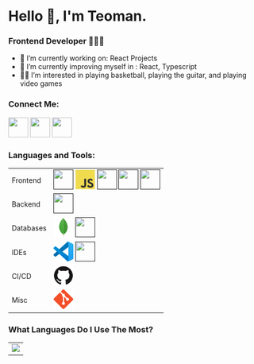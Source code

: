# Hello 👋, I'm Teoman.

### Frontend Developer 🧑🏻‍💻

- 🔭 I’m currently working on: React Projects
- 🌱 I’m currently improving myself in : React, Typescript
- 👨‍💻 I’m interested in playing basketball, playing the guitar, and playing video games
### Connect Me:

<a href="https://www.linkedin.com/in/teomankirma/"><img src="https://www.vectorlogo.zone/logos/linkedin/linkedin-icon.svg" width="40" height="40"/></a>
<a href="https://x.com/teomankirma"><img src="https://www.vectorlogo.zone/logos/x/x-icon.svg" width="40" height="40"/></a>
<a href="mailto:teomankirma@gmail.com"><img src="https://brandeps.com/logo-download/G/Gmail-logo-vector-01.svg" width="40" height="40"/></a>

### Languages and Tools:

<table>
     <tr>
        <td>Frontend</td>
        <td>
            <a href=""><img src="https://www.vectorlogo.zone/logos/reactjs/reactjs-icon.svg" width="40" height="40"/></a>
            <a href=""><img src="https://github.com/devicons/devicon/blob/master/icons/javascript/javascript-original.svg" width="40" height="40"/></a>
            <a href=""><img src="https://www.vectorlogo.zone/logos/typescriptlang/typescriptlang-icon.svg" width="40" height="40"/></a>
            <a href=""><img src="https://www.vectorlogo.zone/logos/nextjs/nextjs-icon.svg" width="40" height="40"/></a>
            <a href=""><img src="https://www.vectorlogo.zone/logos/nextjs/nextjs-icon.svg" width="40" height="40"/></a>
        </td>
    </tr>
     <tr>
        <td>Backend</td>
        <td>
            <a href=""><img src="https://www.vectorlogo.zone/logos/nodejs/nodejs-icon.svg" width="40" height="40"/></a>
        </td>
    </tr>
      <tr>
        <td>Databases</td>
        <td>
            <a href=""><img src="https://github.com/devicons/devicon/blob/master/icons/mongodb/mongodb-original.svg" width="40" height="40"/></a>
            <a href=""><img src="https://www.logo.wine/a/logo/Amazon_Web_Services/Amazon_Web_Services-Logo.wine.svg" width="40" height="40"/></a>
        </td>
    </tr>
       <tr>
        <td>IDEs</td>
        <td>
            <a href=""><img src="https://github.com/devicons/devicon/blob/v2.13.0/icons/vscode/vscode-original.svg" width="40" height="40"/></a>
            <a href=""><img src="https://registry.npmmirror.com/@lobehub/icons-static-png/1.42.0/files/light/cursor.png" width="40" height="40"/></a>
        </td>
    </tr>
    <tr>
        <td>CI/CD</td>
        <td>
            <a href=""><img src="https://github.com/devicons/devicon/blob/v2.13.0/icons/github/github-original.svg" width="40" height="40"/></a>
        </td>
    </tr>
    <tr>
        <td>Misc</td>
        <td>
            <a href=""><img src="https://github.com/devicons/devicon/blob/v2.13.0/icons/git/git-original.svg" width="40" height="40"/></a>
        </td>
    </tr>
</table>

### What Languages Do I Use The Most?

<table>
      <tr>
        <td>
            <img src="https://github-readme-stats.vercel.app/api/top-langs/?username=teomankirma"/>
        </td>
     </tr>
   </table>
     
